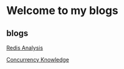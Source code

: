 # Welcome to my blogs

## blogs
[Redis Analysis](https://github.com/Hankin-Liu/hankin.github.io/blob/master/redis/Redis_Analysis.md)

[Concurrency Knowledge](https://github.com/Hankin-Liu/hankin.github.io/blob/master/concurrency/Gcc.md)